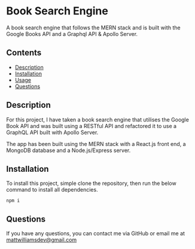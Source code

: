 # Book Search Engine

A book search engine that follows the MERN stack and is built with the Google Books API and a Graphql API &amp; Apollo Server.

## Contents

- [Description](#Description)
- [Installation](#Installation)
- [Usage](#Usage)
- [Questions](#Questions)

## Description

For this project, I have taken a book search engine that utilises the Google Book API and was built using a RESTful API and refactored it to use a GraphQL API built with Apollo Server.

The app has been built using the MERN stack with a React.js front end, a MongoDB database and a Node.js/Express server.

## Installation

To install this project, simple clone the repository, then run the below command to install all dependencies.

```
npm i
```

## Questions

If you have any questions, you can contact me via GitHub or email me at mattwilliamsdev@gmail.com
